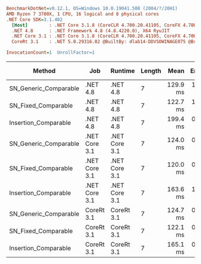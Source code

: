 ``` ini

BenchmarkDotNet=v0.12.1, OS=Windows 10.0.19041.508 (2004/?/20H1)
AMD Ryzen 7 3700X, 1 CPU, 16 logical and 8 physical cores
.NET Core SDK=3.1.402
  [Host]        : .NET Core 3.1.8 (CoreCLR 4.700.20.41105, CoreFX 4.700.20.41903), X64 RyuJIT
  .NET 4.8      : .NET Framework 4.8 (4.8.4220.0), X64 RyuJIT
  .NET Core 3.1 : .NET Core 3.1.8 (CoreCLR 4.700.20.41105, CoreFX 4.700.20.41903), X64 RyuJIT
  CoreRt 3.1    : .NET 5.0.29316.02 @BuiltBy: dlab14-DDVSOWINAGE075 @Branch: master @Commit: 40be8b7e2598b2ccb827fd90cd30c0e2d4496941, X64 AOT

InvocationCount=1  UnrollFactor=1  

```
|                Method |           Job |       Runtime | Length |     Mean |   Error |  StdDev | Gen 0 | Gen 1 | Gen 2 | Allocated |
|---------------------- |-------------- |-------------- |------- |---------:|--------:|--------:|------:|------:|------:|----------:|
| SN_Generic_Comparable |      .NET 4.8 |      .NET 4.8 |      7 | 129.9 ms | 1.21 ms | 1.13 ms |     - |     - |     - |         - |
|   SN_Fixed_Comparable |      .NET 4.8 |      .NET 4.8 |      7 | 122.7 ms | 1.56 ms | 1.30 ms |     - |     - |     - |         - |
|  Insertion_Comparable |      .NET 4.8 |      .NET 4.8 |      7 | 199.4 ms | 0.83 ms | 0.69 ms |     - |     - |     - |         - |
| SN_Generic_Comparable | .NET Core 3.1 | .NET Core 3.1 |      7 | 124.0 ms | 0.65 ms | 0.54 ms |     - |     - |     - |         - |
|   SN_Fixed_Comparable | .NET Core 3.1 | .NET Core 3.1 |      7 | 120.0 ms | 0.95 ms | 0.89 ms |     - |     - |     - |         - |
|  Insertion_Comparable | .NET Core 3.1 | .NET Core 3.1 |      7 | 163.6 ms | 1.15 ms | 0.96 ms |     - |     - |     - |         - |
| SN_Generic_Comparable |    CoreRt 3.1 |    CoreRt 3.1 |      7 | 124.7 ms | 0.65 ms | 0.61 ms |     - |     - |     - |         - |
|   SN_Fixed_Comparable |    CoreRt 3.1 |    CoreRt 3.1 |      7 | 122.1 ms | 0.60 ms | 0.53 ms |     - |     - |     - |         - |
|  Insertion_Comparable |    CoreRt 3.1 |    CoreRt 3.1 |      7 | 165.1 ms | 0.64 ms | 0.57 ms |     - |     - |     - |         - |
